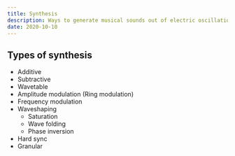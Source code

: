 ```yaml
---
title: Synthesis
description: Ways to generate musical sounds out of electric oscillations
date: 2020-10-10
---
```


<youtube-embed video="Y7TesKMSE74" />

<youtube-embed video="F1RsE4J9k9w" />

## Types of synthesis

- Additive
- Subtractive
- Wavetable
- Amplitude modulation (Ring modulation)
- Frequency modulation
- Waveshaping
  - Saturation
  - Wave folding
  - Phase inversion
- Hard sync
- Granular

